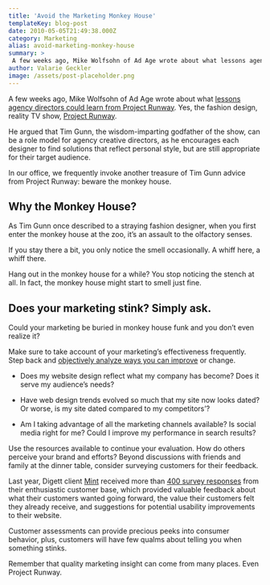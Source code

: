 ```yaml
---
title: 'Avoid the Marketing Monkey House'
templateKey: blog-post
date: 2010-05-05T21:49:38.000Z
category: Marketing
alias: avoid-marketing-monkey-house
summary: > 
 A few weeks ago, Mike Wolfsohn of Ad Age wrote about what lessons agency directors could learn from Project Runway. Yes, the fashion design, reality TV show, Project Runway.  He argued that Tim Gunn, the wisdom-imparting godfather of the show, can be a role model for agency creative directors, as he encourages each designer to find solutions that reflect personal style, but are still appropriate for their target audience.  In our office, we frequently invoke another treasure of Tim Gunn advice from Project Runway: beware the monkey house. 
author: Valarie Geckler
image: /assets/post-placeholder.png
---
```


A few weeks ago, Mike Wolfsohn of Ad Age wrote about what [lessons agency directors could learn from Project Runway](http://adage.com/agencynews/article?article_id=143317 "lessons agency directors could learn from Project Runway"). Yes, the fashion design, reality TV show, [Project Runway](http://www.mylifetime.com/shows/project-runway "Project Runway").

He argued that Tim Gunn, the wisdom-imparting godfather of the show, can be a role model for agency creative directors, as he encourages each designer to find solutions that reflect personal style, but are still appropriate for their target audience.

In our office, we frequently invoke another treasure of Tim Gunn advice from Project Runway: beware the monkey house.

Why the Monkey House?
---------------------

As Tim Gunn once described to a straying fashion designer, when you first enter the monkey house at the zoo, it’s an assault to the olfactory senses.

If you stay there a bit, you only notice the smell occasionally. A whiff here, a whiff there.

Hang out in the monkey house for a while? You stop noticing the stench at all. In fact, the monkey house might start to smell just fine.

Does your marketing stink? Simply ask.
--------------------------------------

Could your marketing be buried in monkey house funk and you don’t even realize it?

Make sure to take account of your marketing’s effectiveness frequently. Step back and [objectively analyze ways you can improve](/2010/02/01/metrics-are-good-insight-better) or change.

*   Does my website design reflect what my company has become? Does it serve my audience’s needs?
    
*   Have web design trends evolved so much that my site now looks dated? Or worse, is my site dated compared to my competitors’?
    
*   Am I taking advantage of all the marketing channels available? Is social media right for me? Could I improve my performance in search results?
    

Use the resources available to continue your evaluation. How do others perceive your brand and efforts? Beyond discussions with friends and family at the dinner table, consider surveying customers for their feedback.

Last year, Digett client [Mint](http://ohmint.com/) received more than [400 survey responses](http://ohmint.com/survey) from their enthusiastic customer base, which provided valuable feedback about what their customers wanted going forward, the value their customers felt they already receive, and suggestions for potential usability improvements to their website.

Customer assessments can provide precious peeks into consumer behavior, plus, customers will have few qualms about telling you when something stinks.

Remember that quality marketing insight can come from many places. Even Project Runway.